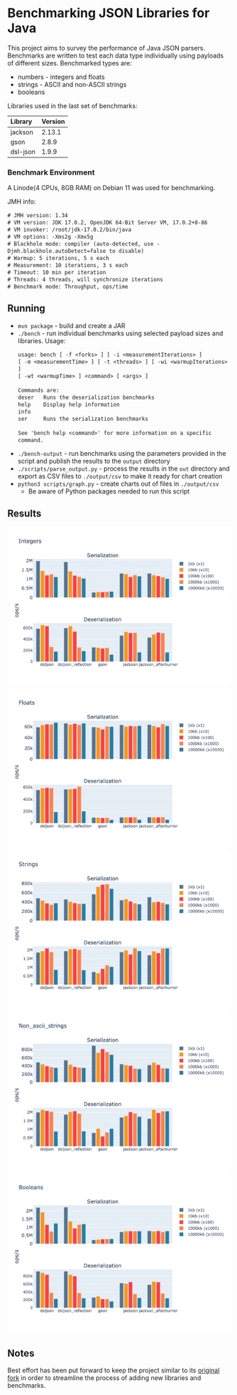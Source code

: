 # Benchmarking JSON Libraries for Java

This project aims to survey the performance of Java JSON parsers. Benchmarks are written to 
test each data type individually using payloads of different sizes. Benchmarked types are:

- numbers - integers and floats
- strings - ASCII and non-ASCII strings
- booleans

Libraries used in the last set of benchmarks:

| Library | Version |
|:------|:------|
|jackson|2.13.1| 
|gson|2.8.9|
|dsl-json|1.9.9| 

### Benchmark Environment

A Linode(4 CPUs, 8GB RAM) on Debian 11 was used for benchmarking. 

JMH info:

```
# JMH version: 1.34
# VM version: JDK 17.0.2, OpenJDK 64-Bit Server VM, 17.0.2+8-86
# VM invoker: /root/jdk-17.0.2/bin/java
# VM options: -Xms2g -Xmx5g
# Blackhole mode: compiler (auto-detected, use -Djmh.blackhole.autoDetect=false to disable)
# Warmup: 5 iterations, 5 s each
# Measurement: 10 iterations, 3 s each
# Timeout: 10 min per iteration
# Threads: 4 threads, will synchronize iterations
# Benchmark mode: Throughput, ops/time
```

## Running

- `mvn package` - build and create a JAR
- `./bench` - run individual benchmarks using selected payload sizes and libraries. Usage:
  ```
  usage: bench [ -f <forks> ] [ -i <measurementIterations> ]
  [ -m <measurementTime> ] [ -t <threads> ] [ -wi <warmupIterations> ]
  [ -wt <warmupTime> ] <command> [ <args> ]
  
  Commands are:
  deser   Runs the deserialization benchmarks
  help    Display help information
  info
  ser     Runs the serialization benchmarks
  
  See 'bench help <command>' for more information on a specific command.
  ```
- `./bench-output` - run benchmarks using the parameters provided in the script and publish the 
  results to the `output` directory
- `./scripts/parse_output.py` - process the results in the `out` directory and export as CSV 
  files to `./output/csv` to make it ready for chart creation
- `python3 scripts/graph.py` - create charts out of files in `./output/csv`
  - Be aware of Python packages needed to run this script

## Results

![Integer](charts/integers.webp)
![Floats](charts/floats.webp)
![Strings](charts/strings.webp)
![Non Ascii Strings](charts/non_ascii_strings.webp)
![Booleans](charts/booleans.webp)

## Notes

Best effort has been put forward to keep the project similar to its 
[original fork](https://github.com/fabienrenaud/java-json-benchmark) in order to streamline the 
process of adding new libraries and benchmarks.
